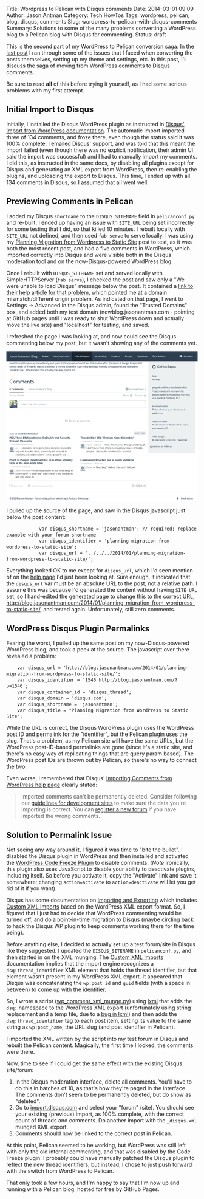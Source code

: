 Title: Wordpress to Pelican with Disqus comments
Date: 2014-03-01 09:09
Author: Jason Antman
Category: Tech HowTos
Tags: wordpress, pelican, blog, disqus, comments
Slug: wordpress-to-pelican-with-disqus-comments
Summary: Solutions to some of the many problems converting a WordPress blog to a Pelican blog with Disqus for commenting.
Status: draft

This is the second part of my WordPress to [Pelican](http://getpelican.com) conversion saga.
In the [last post](/2014/03/converting-wordpress-posts-to-pelican-markdown/) I ran through some
of the issues that I faced when converting the posts themselves, setting up my theme and settings,
etc. In this post, I'll discuss the saga of moving from WordPress comments to Disqus comments.

Be sure to read **all** of this before trying it yourself, as I had some serious problems with my
first attempt.

## Initial Import to Disqus

Initially, I installed the Disqus WordPress plugin as instructed in
[Disqus' Import from WordPress documentation](http://help.disqus.com/customer/portal/articles/466255-importing-comments-from-wordpress).
The automatic import imported three of 134 comments, and froze there,
even though the status said it was 100% complete. I emailed Disqus' support,
and was told that this meant the import failed (even though there was no explicit
notification, their admin UI said the import was successful) and I had to manually
import my comments. I did this, as instructed in the same docs, by disabling all
plugins except for Disqus and generating an XML export from WordPress, then re-enabling
the plugins, and uploading the export to Disqus. This time, I ended up with all 134
comments in Disqus, so I assumed that all went well.

## Previewing Comments in Pelican

I added my Disqus ``shortname`` to the ``DISQUS_SITENAME`` field in ``pelicanconf.py`` and
re-built. I ended up having an issue with ``SITE_URL`` being set incorrectly for some testing
that I did, so that killed 10 minutes. I rebuilt locally with ``SITE_URL`` not defined, and
then used ``fab serve`` to serve locally. I was using my
[Planning Migration from Wordpress to Static Site](/2014/01/planning-migration-from-wordpress-to-static-site/)
post to test, as it was both the most recent post, and had a five comments in WordPress, which imported
correctly into Disqus and were visible both in the Disqus moderation tool and on the now-Disqus-powered
WordPress blog.

Once I rebuilt with ``DISQUS_SITENAME`` set and served locally with SimpleHTTPServer (``fab serve``),
I checked the post and saw only a "We were unable to load Disqus" message below the post. It contained
a [link to their help article for that problem](http://help.disqus.com/customer/portal/articles/472007-i-m-receiving-the-message-%22we-were-unable-to-load-disqus-%22),
which pointed me at a domain mismatch/different origin problem. As indicated on that page,
I went to Settings -> Advanced in the Disqus admin, found the "Trusted Domains" box, and added
both my test domain (newblog.jasonantman.com - pointing at GitHub pages until I was ready to
shut WordPress down and actually move the live site) and "localhost" for testing, and saved.

I refreshed the page I was looking at, and now could see the Disqus commenting below my post,
but it wasn't showing any of the comments yet.

![Disqus commenting with no comments](/GFX/disqus_wrong_url.png)

I pulled up the source of the page, and saw in the Disqus javascript just below the post content:

~~~~{.js}
            var disqus_shortname = 'jasonantman'; // required: replace example with your forum shortname
            var disqus_identifier = 'planning-migration-from-wordpress-to-static-site';
            var disqus_url = '../../../2014/01/planning-migration-from-wordpress-to-static-site/';
~~~~

Everything looked OK to me except for ``disqus_url``, which I'd seen mention of on the
[help page](http://help.disqus.com/customer/portal/articles/472007-i-m-receiving-the-message-%22we-were-unable-to-load-disqus-%22)
I'd just been looking at. Sure enough, it indicated that the ``disqus_url`` var must be
an absolute URL to the post, not a relative path. I assume this was because I'd generated
the content without having ``SITE_URL`` set, so I hand-edited the generated page to change this
to the correct URL, http://blog.jasonantman.com/2014/01/planning-migration-from-wordpress-to-static-site/,
and tested again. Unfortunately, still zero comments.

## WordPress Disqus Plugin Permalinks

Fearing the worst, I pulled up the same post on my now-Disqus-powered WordPress blog,
and took a peek at the source. The javascript over there revealed a problem:

~~~~{.js}
    var disqus_url = 'http://blog.jasonantman.com/2014/01/planning-migration-from-wordpress-to-static-site/';
	var disqus_identifier = '1546 http://blog.jasonantman.com/?p=1546';
	var disqus_container_id = 'disqus_thread';
	var disqus_domain = 'disqus.com';
	var disqus_shortname = 'jasonantman';
	var disqus_title = "Planning Migration from WordPress to Static Site";
~~~~

While the URL is correct, the Disqus WordPress plugin uses the WordPress
post ID and permalink for the "identifier", but the Pelican plugin uses the slug.
That's a problem, as my Pelican site will have the same URLs, but the WordPress
post-ID-based permalinks are gone (since it's a static site, and there's no easy
way of replicating things that are query param based). The WordPress post IDs
are thrown out by Pelican, so there's no way to connect the two.

Even worse, I remembered that Disqus'
[Importing Comments from WordPress help page](http://help.disqus.com/customer/portal/articles/466255-importing-comments-from-wordpress)
clearly stated:

> Imported comments can't be permanently deleted. Consider following our [guidelines for development sites](http://help.disqus.com/customer/portal/articles/1053796-best-practices-for-staging-development-and-preview-sites) to make sure the data you're importing is correct. You can [register a new forum](http://disqus.com/register) if you have imported the wrong comments.

## Solution to Permalink Issue

Not seeing any way around it, I figured it was time to "bite the bullet". I disabled the Disqus plugin
in WordPress and then installed and activated the
[WordPress Code Freeze Plugin](http://wordpress.org/extend/plugins/code-freeze/)
to disable comments. (*Note* ironically, this plugin also uses JavaScript to disable your ability to
deactivate plugins, including itself. So before you activate it, copy the "Activate" link and save it
somewhere; changing ``action=activate`` to ``action=deactivate`` will let you get rid of it if you want).

Disqus has some documentation on [Importing and Exporting](http://help.disqus.com/customer/portal/articles/1104797-importing-exporting)
which includes [Custom XML Imports](http://help.disqus.com/customer/portal/articles/472150) based on the
WordPress XML export format. So, I figured that I just had to decide that WordPress commenting would be
turned off, and do a point-in-time migration to Disqus (maybe circling back to hack the Disqus WP plugin
to keep comments working there for the time being).

Before anything else, I decided to actually set up a test forum/site in Disqus like they suggested.
I updated the ``DISQUS_SITENAME`` in ``pelicanconf.py``, and then started in on the XML munging. The
[Custom XML Imports](http://help.disqus.com/customer/portal/articles/472150) documentation implies
that the import engine recognizes a ``dsq:thread_identifier`` XML element that holds the thread identifier,
but that element wasn't present in my WordPress XML export. It appeared that Disqus was concatenating the
``wp:post_id`` and ``guid`` fields (with a space in between) to come up with the identifier.

So, I wrote a script ([wp_comment_xml_munge.py](https://github.com/jantman/blog/blob/master/dev/wp-move/wp_comment_xml_munge.py))
using [lxml](http://lxml.de/) that adds the ``dsq:`` namespace to the WordPress XML export (unfortunately using
string replacement and a temp file, due to a [bug in lxml](https://bugs.launchpad.net/lxml/+bug/555602))
and then adds the ``dsq:thread_identifier`` tag to each post item, setting its value to the same
string as ``wp:post_name``, the URL slug (and post identifier in Pelican).

I imported the XML written by the script into my test forum in Disqus and rebuilt the Pelican content.
Magically, the first time I looked, the comments were there.

Now, time to see if I could get the same effect with the existing Disqus site/forum:

1. In the Disqus moderation interface, delete all comments. You'll have to do this in batches of 10, as that's
   how they're paged in the interface. The comments don't seem to be permanently deleted, but do show as "deleted".
2. Go to [import.disqus.com](http://import.disqus.com) and select your "forum" (site). You should see your existing
   (previous) import, as 100% complete, with the correct count of threads and comments. Do another import with the
   ``_disqus.xml`` munged XML export.
3. Comments should now be linked to the correct post in Pelican.

At this point, Pelican seemed to be working, but WordPress was still left with only the old internal commenting,
and that was disabled by the Code Freeze plugin. I probably could have manually patched the Disqus plugin to
reflect the new thread identifiers, but instead, I chose to just push forward with the switch from WordPress to
Pelican.

That only took a few hours, and I'm happy to say that I'm now up and running with a Pelican blog, hosted for free
by GitHub Pages.
